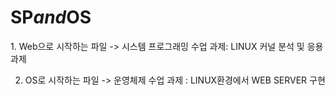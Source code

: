 # S P _ a n d _ O S   
  
 1. Web으로 시작하는 파일 -> 시스템 프로그래밍 수업 과제: LINUX 커널 분석 및 응용 과제  
  
 2. OS로 시작하는 파일 -> 운영체제 수업 과제 : LINUX환경에서 WEB SERVER 구현   
 
